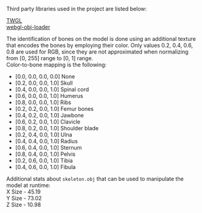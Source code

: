 Third party libraries used in the project are listed below:

[TWGL](https://twgljs.org/)  
[webgl-obj-loader](https://github.com/frenchtoast747/webgl-obj-loader)

The identification of bones on the model is done using an additional texture that encodes the bones by employing their color.
Only values 0.2, 0.4, 0.6, 0.8 are used for RGB, since they are not approximated when normalizing from [0, 255] range to [0, 1] range.  
Color-to-bone mapping is the following:

* [0.0, 0.0, 0.0, 0.0] None
* [0.2, 0.0, 0.0, 1.0] Skull
* [0.4, 0.0, 0.0, 1.0] Spinal cord
* [0.6, 0.0, 0.0, 1.0] Humerus
* [0.8, 0.0, 0.0, 1.0] Ribs
* [0.2, 0.2, 0.0, 1.0] Femur bones
* [0.4, 0.2, 0.0, 1.0] Jawbone
* [0.6, 0.2, 0.0, 1.0] Clavicle
* [0.8, 0.2, 0.0, 1.0] Shoulder blade
* [0.2, 0.4, 0.0, 1.0] Ulna
* [0.4, 0.4, 0.0, 1.0] Radius
* [0.6, 0.4, 0.0, 1.0] Sternum
* [0.8, 0.4, 0.0, 1.0] Pelvis
* [0.2, 0.6, 0.0, 1.0] Tibia
* [0.4, 0.6, 0.0, 1.0] Fibula

Additional stats about `skeleton.obj` that can be used to manipulate the model at runtime:  
X Size - 45.19  
Y Size - 73.02  
Z Size - 10.98
